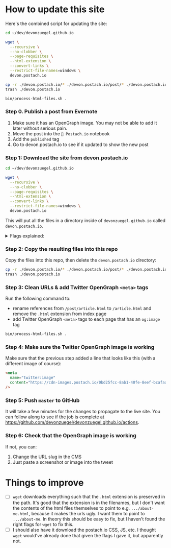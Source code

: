 # How to update this site

Here's the combined script for updating the site:

```sh
cd ~/dev/devonzuegel.github.io

wget \
  --recursive \
  --no-clobber \
  --page-requisites \
  --html-extension \
  --convert-links \
  --restrict-file-names=windows \
  devon.postach.io

cp -r ./devon.postach.io/* ./devon.postach.io/post/* ./devon.postach.io/page/* ./
trash ./devon.postach.io

bin/process-html-files.sh .
```

### Step 0. Publish a post from Evernote

1. Make sure it has an OpenGraph image. You may not be able to add it later without serious pain.
2. Move the post into the `📣 Postach.io` notebook
3. Add the `published` tag
4. Go to devon.postach.io to see if it updated to show the new post

### Step 1: Download the site from devon.postach.io

```sh
cd ~/dev/devonzuegel.github.io

wget \
  --recursive \
  --no-clobber \
  --page-requisites \
  --html-extension \
  --convert-links \
  --restrict-file-names=windows \
  devon.postach.io
```

This will put all the files in a directory inside of `devonzuegel.github.io` called `devon.postach.io`.

<details>
  <summary>Flags explained:</summary>
  <ul>
    <li><code>--recursive:</code> This option tells wget to recursively download all files that are linked to on the website.</li>
    <li><code>--no-clobber:</code> This option tells wget not to overwrite any existing files with the same name. This is useful if you want to resume a previously interrupted download without re-downloading files that have already been downloaded.</li>
    <li><code>--page-requisites:</code> This option tells wget to download all files necessary to display the pages properly, such as images, CSS, and JavaScript files.</li>
    <li><code>--html-extension:</code> This option tells wget to save files with an .html extension, even if the original file did not have one. Note that when published to devonzuegel.com (i.e. devonzuegel.github.io), the URL will work with AND without the .html extension (e.g. https://devonzuegel.com/inflation-propagates-unevenly and https://devonzuegel.com/inflation-propagates-unevenly.html both work)</li>
    <li><code>--convert-links:</code> This option tells wget to convert links in the downloaded files so that they will work when you view the files offline.</li>
    <li><code>--restrict-file-names=windows:</code> This option tells wget to modify filenames so that they will work with Windows file systems.</li>
  </ul>
</details>

### Step 2: Copy the resulting files into this repo

Copy the files into this repo, then delete the `devon.postach.io` directory:

```sh
cp -r ./devon.postach.io/* ./devon.postach.io/post/* ./devon.postach.io/page/* ./
trash ./devon.postach.io
```

<!-- ```sh
open ~/dev/devonzuegel.github.io  # For opening this repo in Finder
```

In Finder, `cmd + drag` the downloaded files out of `devonzuegel.github.io/devon.postach.io` into `devonzuegel.github.io/`. Finder will ask:
> An item named “1.html” already exists in this location. Do you want to replace it with the one you’re copying?

Check "Apply to all" and then click "Replace".

### Step 3: Copy all posts AND pages into top level

In Finder, `cmd + drag` all files from `post/` & `page/` into the top level of this repo. This means that there will be 2 copies of each article & page, one in the top level and one in `post/`. Practically, this will result in two URLs for each article & page, such as:
- https://devonzuegel.com/post/article-name
- https://devonzuegel.com/article-name

And:
- https://devonzuegel.com/page/about-me
- https://devonzuegel.com/about-me -->

### Step 3: Clean URLs & add Twitter OpenGraph `<meta>` tags


Run the following command to:
- rename references from `/post/article.html` to `/article.html` and remove the `.html` extension from index page
- add Twitter OpenGraph `<meta>` tags to each page that has an `og:image` tag

```bash
bin/process-html-files.sh .
```

### Step 4: Make sure the Twitter OpenGraph image is working

Make sure that the previous step added a line that looks like this (with a different image of course):

```html
<meta
  name="twitter:image"
  content="https://cdn-images.postach.io/0bd25fcc-8ab1-40fe-8eef-bcafaae885c1/07546fd7-8385-4660-a165-17a38189fe1f/74c68a92-cf6b-4511-bfa0-4e38bc793fe4.jpg"
/>
```

### Step 5: Push `master` to GitHub

It will take a few minutes for the changes to propagate to the live site. You can follow along to see if the job is complete at https://github.com/devonzuegel/devonzuegel.github.io/actions.

### Step 6: Check that the OpenGraph image is working

If not, you can:
1. Change the URL slug in the CMS
2. Just paste a screenshot or image into the tweet

# Things to improve

- [ ] `wget` downloads everything such that the `.html` extension is preserved in the path. It's good that the extension is in the filenames, but I don't want the contents of the html files themselves to point to e.g. `.../about-me.html`, because it makes the urls ugly. I want them to point to `.../about-me`. In theory this should be easy to fix, but I haven't found the right flags for `wget` to fix this.
- [ ] I should also have it download the postach.io CSS, JS, etc. I thought `wget` would've already done that given the flags I gave it, but apparently not.